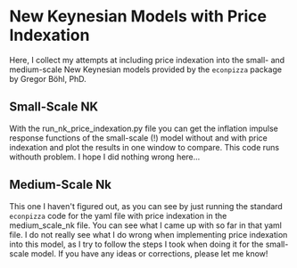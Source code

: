 # New Keynesian Models with Price Indexation
Here, I collect my attempts at including price indexation into the small- and medium-scale New Keynesian models provided by the `econpizza` package by Gregor Böhl, PhD.

## Small-Scale NK 
With the run_nk_price_indexation.py file you can get the inflation impulse response functions of the small-scale (!) model without and with price indexation and plot the results in one window to compare. This code runs withouth problem. I hope I did nothing wrong here...

## Medium-Scale Nk
This one I haven't figured out, as you can see by just running the standard `econpizza` code for the yaml file with price indexation in the medium_scale_nk file. You can see what I came up with so far in that yaml file. I do not really see what I do wrong when implementing price indexation into this model, as I try to follow the steps I took when doing it for the small-scale model. If you have any ideas or corrections, please let me know!
